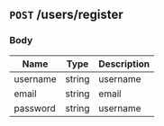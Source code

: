 ## `POST` /users/register
### Body
|   Name   |  Type  | Description |
|----------|--------|-------------|
| username | string | username    |
| email    | string | email       |
| password | string | username    |
